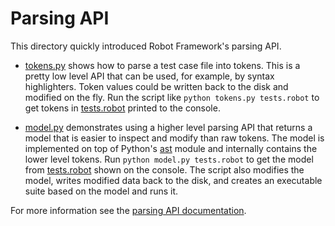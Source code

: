 # Parsing API

This directory quickly introduced Robot Framework's parsing API.

- [tokens.py](tokens.py) shows how to parse a test case file into tokens. This
  is a pretty low level API that can be used, for example, by syntax highlighters.
  Token values could be written back to the disk and modified on the fly. Run
  the script like `python tokens.py tests.robot` to get tokens in
  [tests.robot](tests.robot) printed to the console.

- [model.py](model.py) demonstrates using a higher level parsing API that returns
  a model that is easier to inspect and modify than raw tokens. The model is
  implemented on top of Python's [ast](https://docs.python.org/3/library/ast.html)
  module and internally contains the lower level tokens. Run
  `python model.py tests.robot` to get the model from [tests.robot](tests.robot) shown
  on the console. The script also modifies the model, writes modified data back
  to the disk, and creates an executable suite based on the model and runs it.

For more information see the
[parsing API documentation](https://robot-framework.readthedocs.io/en/stable/autodoc/robot.api.html#module-robot.api.parsing).

